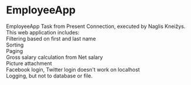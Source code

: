 # EmployeeApp
EmployeeApp
Task from Present Connection, executed by Naglis Kneižys.<br>
This web application includes:<br>
Filtering based on first and last name <br>
Sorting <br>
Paging <br>
Gross salary calculation from Net salary <br>
Picture attachment <br>
Facebook login, Twitter login doesn't work on localhost <br>
Logging, but not to database or file.
